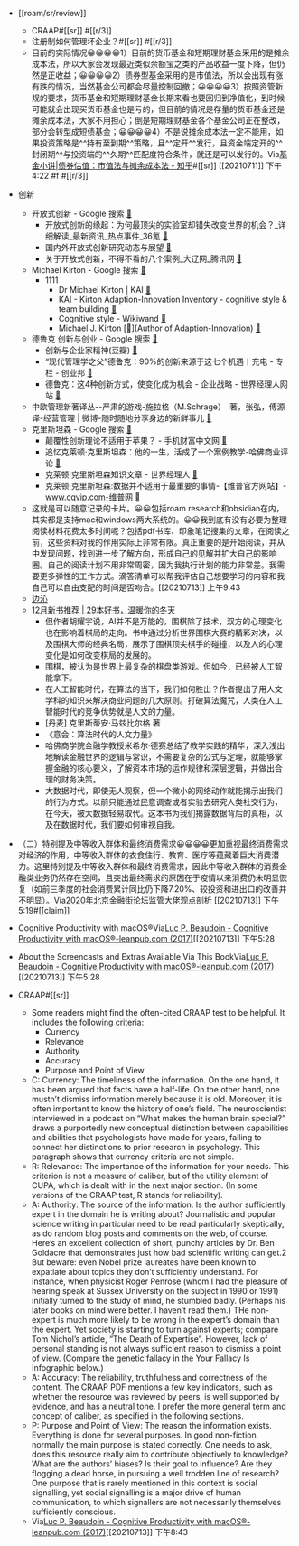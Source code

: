 - [[roam/sr/review]]
    - CRAAP#[[sr]]
 #[[r/3]]
    - 注册制如何管理坏企业？#[[sr]] #[[r/3]]
    - 目前的实际情况😀😀😀😀1）目前的货币基金和短期理财基金采用的是摊余成本法，所以大家会发现最近类似余额宝之类的产品收益一度下降，但仍然是正收益；😀😀😀😀2）债券型基金采用的是市值法，所以会出现有涨有跌的情况，当然基金公司都会尽量控制回撤；😀😀😀😀3）按照资管新规的要求，货币基金和短期理财基金长期来看也要回归到净值化，到时候可能就会出现买货币基金也是亏的，但目前的情况是存量的货币基金还是摊余成本法，大家不用担心；倒是短期理财基金各个基金公司正在整改，部分会转型成短债基金；😀😀😀😀4）不是说摊余成本法一定不能用，如果投资策略是^^持有至到期^^策略，且^^定开^^发行，且资金端定开的^^封闭期^^与投资端的^^久期^^匹配度符合条件，就还是可以发行的。Via[基金小讲|债券估值：市值法与摊余成本法 - 知乎](https://zhuanlan.zhihu.com/p/75447900)#[[sr]] [[20210711]] 下午4:22 #f #[[r/3]]
- 创新
    - 开放式创新 - Google 搜索 [🔗](https://www.google.com/search?q=%E5%BC%80%E6%94%BE%E5%BC%8F%E5%88%9B%E6%96%B0&oq=%E5%BC%80%E6%94%BE%E5%BC%8F%E5%88%9B%E6%96%B0&aqs=chrome..69i57.3818j0j1&sourceid=chrome&ie=UTF-8)
        - 开放式创新的缘起：为何最顶尖的实验室却错失改变世界的机会？_详细解读_最新资讯_热点事件_36氪 [🔗](https://36kr.com/p/1723305181185)
        - 国内外开放式创新研究动态与展望 [🔗](https://www.1xuezhe.exuezhe.com/Qk/art/582846?dbcode=1&flag=2)
        - 关于开放式创新，不得不看的八个案例_大辽网_腾讯网 [🔗](https://ln.qq.com/a/20150212/050089.htm)
    - Michael Kirton - Google 搜索 [🔗](https://www.google.com/search?sxsrf=ALeKk01ehwitpFW834u8BULNcUVZrK4oRg%3A1610948893599&ei=HSEFYM-KJLXP0PEPv4y80AE&q=Michael+Kirton&oq=Michael+Kirton&gs_lcp=CgZwc3ktYWIQAzIGCCMQJxATMgUIABDLATIFCAAQywEyBQgAEMsBMgUIABDLATIFCAAQywEyBQgAEMsBMgUIABDLATIECAAQHjIECAAQHjoECCMQJ1CltgZY1bgGYOHABmgAcAB4AIABmwOIAb0JkgEDNC0zmAEAoAEBqgEHZ3dzLXdpesABAQ&sclient=psy-ab&ved=0ahUKEwiPjbek5KTuAhW1JzQIHT8GDxoQ4dUDCA0&uact=5)
        - 1111
            - Dr Michael Kirton | KAI [🔗](https://kaicentre.com/dr-michael-kirton/)
            - KAI - Kirton Adaption-Innovation Inventory - cognitive style & team building [🔗](https://kaicentre.com/)
            - Cognitive style - Wikiwand [🔗](https://www.wikiwand.com/en/Cognitive_style)
            - Michael J. Kirton [🔗](Author of Adaption-Innovation) [🔗](https://www.goodreads.com/author/show/1965154.Michael_J_Kirton)
    - 德鲁克 创新与创业 - Google 搜索 [🔗](https://www.google.com/search?q=%E5%BE%B7%E9%B2%81%E5%85%8B+%E5%88%9B%E6%96%B0%E4%B8%8E%E5%88%9B%E4%B8%9A&oq=%E5%BE%B7%E9%B2%81%E5%85%8B+%E5%88%9B%E6%96%B0%E4%B8%8E%E5%88%9B%E4%B8%9A&aqs=chrome..69i57.7428j0j1&sourceid=chrome&ie=UTF-8)
        - 创新与企业家精神(豆瓣) [🔗](https://book.douban.com/subject/1951372/)
        - “现代管理学之父”德鲁克：90%的创新来源于这七个机遇丨充电 - 专栏 - 创业邦 [🔗](https://www.cyzone.cn/article/602390.html)
        - 德鲁克：这4种创新方式，使变化成为机会 - 企业战略 - 世界经理人网站 [🔗](http://www.ceconline.com/strategy/ma/8800107829/01/)
    - 中欧管理新著译丛--严肃的游戏-施拉格（M.Schrage）　著，张弘，傅源　译-经营管理 | 微博-随时随地分享身边的新鲜事儿 [🔗](https://weibo.com/p/100202read7130563?pids=Pl_Core_Pt6Rank__18&cfs=300&Pl_Core_Pt6Rank__18_filter=3&sudaref=www.google.com)
    - 克里斯坦森 - Google 搜索 [🔗](https://www.google.com/search?q=%E5%85%8B%E9%87%8C%E6%96%AF%E5%9D%A6%E6%A3%AE&oq=%E5%85%8B%E9%87%8C%E6%96%AF%E5%9D%A6%E6%A3%AE&aqs=chrome..69i57.3667j0j1&sourceid=chrome&ie=UTF-8)
        - 颠覆性创新理论不适用于苹果？ - 手机财富中文网 [🔗](http://app.fortunechina.com/mobile/article/229615.htm) 
        - 追忆克莱顿·克里斯坦森：他的一生，活成了一个案例教学-哈佛商业评论 [🔗](https://www.hbrchina.org/2020-01-26/7730.html)
        - 克莱顿·克里斯坦森知识文章 - 世界经理人 [🔗](http://www.ceconline.com/SCHART/%BF%CB%C0%B3%B6%D9%A1%A4%BF%CB%C0%EF%CB%B9%CC%B9%C9%AD.HTM)
        - 克莱顿·克里斯坦森:数据并不适用于最重要的事情-【维普官方网站】-www.cqvip.com-维普网 [🔗](http://www.cqvip.com/qk/81834x/201707/83898772504849554855484954.html)
    - 这就是可以随意记录的卡片。😀😀包括roam research和obsidian在内，其实都是支持mac和windows两大系统的。😀😀我到底有没有必要为整理阅读材料花费太多时间呢？包括pdf书库、印象笔记搜集的文章，在阅读之前，这些资料对我的作用实际上非常有限。真正重要的是开始阅读，并从中发现问题，找到进一步了解方向，形成自己的见解并扩大自己的影响圈。自己的阅读计划不用非常周密，因为我执行计划的能力非常差。我需要更多弹性的工作方式。滴答清单可以帮我评估自己想要学习的内容和我自己可以自由支配的时间是否吻合。[[20210713]] 上午9:43
    - [边沁](obsidian://open?vault=new%20roam&file=%E8%BE%B9%E6%B2%81)
    - [12月新书推荐 | 29本好书，温暖你的冬天](https://www.notion.so/12-29-811941f9344f4cc5afd435ce7a8f3395)
        - 但作者胡耀宇说，AI并不是万能的，围棋除了技术，双方的心理变化也在影响着棋局的走向。书中通过分析世界围棋大赛的精彩对决，以及围棋大师的经典名局，展示了围棋顶尖棋手的碰撞，以及人的心理变化是如何改变棋局的发展的。
        - 围棋，被认为是世界上最复杂的棋盘类游戏。但如今，已经被人工智能拿下。
        - 在人工智能时代，在算法的当下，我们如何胜出？作者提出了用人文学科的知识来解决商业问题的几大原则。打破算法魔咒，人类在人工智能时代的竞争优势就是人文的力量。
        - [丹麦] 克里斯蒂安·马兹比尔格 著
        - 《意会：算法时代的人文力量》
        - 哈佛商学院金融学教授米希尔·德赛总结了教学实践的精华，深入浅出地解读金融世界的逻辑与常识，不需要复杂的公式与定理，就能够掌握金融的核心要义，了解资本市场的运作规律和深层逻辑，并做出合理的财务决策。
        - 大数据时代，即使无人观察，但一个微小的网络动作就能揭示出我们的行为方式。以前只能通过民意调查或者实验去研究人类社交行为，在今天，被大数据轻易取代。这本书为我们揭露数据背后的真相，以及在数据时代，我们要如何审视自我。
- （二）特别提及中等收入群体和最终消费需求😀😀😀😀更加重视最终消费需求对经济的作用，中等收入群体的衣食住行、教育、医疗等蕴藏着巨大消费潜力。这里特别提及中等收入群体和最终消费需求，因此中等收入群体的消费金融类业务仍然存在空间，且突出最终需求的原因在于疫情以来消费仍未明显恢复（如前三季度的社会消费累计同比仍下降7.20%、较投资和进出口的改善并不明显）。Via[2020年北京金融街论坛监管大佬观点剖析](https://app.yinxiang.com/shard/s63/nl/1/495a792e-19a3-4e8d-9be9-19cdd9b512c0?title=2020%E5%B9%B4%E5%8C%97%E4%BA%AC%E9%87%91%E8%9E%8D%E8%A1%97%E8%AE%BA%E5%9D%9B%E7%9B%91%E7%AE%A1%E5%A4%A7%E4%BD%AC%E8%A7%82%E7%82%B9%E5%89%96%E6%9E%90) [[20210713]] 下午5:19#[[claim]]
- Cognitive Productivity with macOS®Via[Luc P. Beaudoin - Cognitive Productivity with macOS®-leanpub.com (2017)](marginnote3app://note/78669006-BA85-4B7D-9109-EFEF7E7F96B0)[[20210713]] 下午5:28

- About the Screencasts and Extras Available Via This BookVia[Luc P. Beaudoin - Cognitive Productivity with macOS®-leanpub.com (2017)](marginnote3app://note/2D678DF8-2719-46DF-A32C-C315E3147B08)[[20210713]] 下午5:28
- CRAAP#[[sr]]

    - Some readers might find the often-cited CRAAP test to be helpful. It includes the following criteria:
        - Currency
        - Relevance
        - Authority
        - Accuracy
        - Purpose and Point of View
    - C: Currency: The timeliness of the information. On the one hand, it has been argued that facts have a half-life. On the other hand, one mustn’t dismiss information merely because it is old. Moreover, it is often important to know the history of one’s field. The neuroscientist interviewed in a podcast on “What makes the human brain special?” draws a purportedly new conceptual distinction between capabilities and abilities that psychologists have made for years, failing to connect her distinctions to prior research in psychology. This paragraph shows that currency criteria are not simple.
    - R: Relevance: The importance of the information for your needs. This criterion is not a measure of caliber, but of the utility element of CUPA, which is dealt with in the next major section. (In some versions of the CRAAP test, R stands for reliability).
    - A: Authority: The source of the information. Is the author sufficiently expert in the domain he is writing about? Journalistic and popular science writing in particular need to be read particularly skeptically, as do random blog posts and comments on the web, of course. Here’s an excellent collection of short, punchy articles by Dr. Ben Goldacre that demonstrates just how bad scientific writing can get.2 But beware: even Nobel prize laureates have been known to expatiate about topics they don’t sufficiently understand. For instance, when physicist Roger Penrose (whom I had the pleasure of hearing speak at Sussex University on the subject in 1990 or 1991) initially turned to the study of mind, he stumbled badly. (Perhaps his later books on mind were better. I haven’t read them.) THe non-expert is much more likely to be wrong in the expert’s domain than the expert. Yet society is starting to turn against experts; compare Tom Nichol’s article, “The Death of Expertise”. However, lack of personal standing is not always sufficient reason to dismiss a point of view. (Compare the genetic fallacy in the Your Fallacy Is Infographic below.)
    - A: Accuracy: The reliability, truthfulness and correctness of the content. The CRAAP PDF mentions a few key indicators, such as whether the resource was reviewed by peers, is well supported by evidence, and has a neutral tone. I prefer the more general term and concept of caliber, as specified in the following sections.
    - P: Purpose and Point of View: The reason the information exists. Everything is done for several purposes. In good non-fiction, normally the main purpose is stated correctly. One needs to ask, does this resource really aim to contribute objectively to knowledge? What are the authors’ biases? Is their goal to influence? Are they flogging a dead horse, in pursuing a well trodden line of research? One purpose that is rarely mentioned in this context is social signalling, yet social signalling is a major drive of human communication, to which signallers are not necessarily themselves sufficiently conscious.
    - Via[Luc P. Beaudoin - Cognitive Productivity with macOS®-leanpub.com (2017)](marginnote3app://note/8759E8A7-E3AD-4309-B16A-DE7651A89B3D)[[20210713]] 下午8:43
